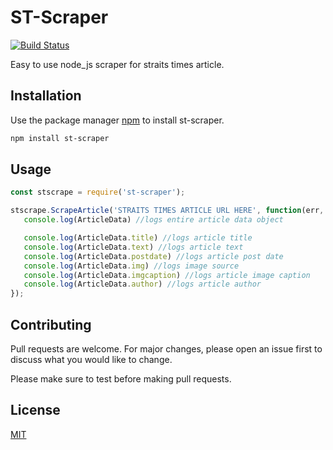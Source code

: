 # ST-Scraper
[![Build Status](https://travis-ci.com/ZacBytes/st-scraper.svg?branch=master)](https://travis-ci.com/ZacBytes/st-scraper)

Easy to use node_js scraper for straits times article.

## Installation

Use the package manager [npm](https://www.npmjs.com/) to install st-scraper.

```bash
npm install st-scraper
```

## Usage

```js
const stscrape = require('st-scraper');

stscrape.ScrapeArticle('STRAITS TIMES ARTICLE URL HERE', function(err, ArticleData){
   console.log(ArticleData) //logs entire article data object

   console.log(ArticleData.title) //logs article title
   console.log(ArticleData.text) //logs article text
   console.log(ArticleData.postdate) //logs article post date
   console.log(ArticleData.img) //logs image source
   console.log(ArticleData.imgcaption) //logs article image caption
   console.log(ArticleData.author) //logs article author
});
```

## Contributing
Pull requests are welcome. For major changes, please open an issue first to discuss what you would like to change.

Please make sure to test before making pull requests.

## License
[MIT](https://choosealicense.com/licenses/mit/)
